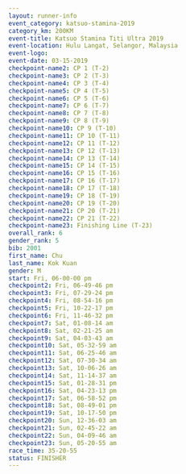 ```yaml
---
layout: runner-info 
event_category: katsuo-stamina-2019 
category_km: 200KM 
event-title: Katsuo Stamina Titi Ultra 2019 
event-location: Hulu Langat, Selangor, Malaysia 
event-logo: 
event-date: 03-15-2019 
checkpoint-name2: CP 1 (T-2) 
checkpoint-name3: CP 2 (T-3) 
checkpoint-name4: CP 3 (T-4) 
checkpoint-name5: CP 4 (T-5) 
checkpoint-name6: CP 5 (T-6) 
checkpoint-name7: CP 6 (T-7) 
checkpoint-name8: CP 7 (T-8) 
checkpoint-name9: CP 8 (T-9) 
checkpoint-name10: CP 9 (T-10) 
checkpoint-name11: CP 10 (T-11) 
checkpoint-name12: CP 11 (T-12) 
checkpoint-name13: CP 12 (T-13) 
checkpoint-name14: CP 13 (T-14) 
checkpoint-name15: CP 14 (T-15) 
checkpoint-name16: CP 15 (T-16) 
checkpoint-name17: CP 16 (T-17) 
checkpoint-name18: CP 17 (T-18) 
checkpoint-name19: CP 18 (T-19) 
checkpoint-name20: CP 19 (T-20) 
checkpoint-name21: CP 20 (T-21) 
checkpoint-name22: CP 21 (T-22) 
checkpoint-name23: Finishing Line (T-23) 
overall_rank: 6
gender_rank: 5
bib: 2001
first_name: Chu
last_name: Kok Kuan
gender: M
start: Fri, 06-00-00 pm
checkpoint2: Fri, 06-49-46 pm
checkpoint3: Fri, 07-29-24 pm
checkpoint4: Fri, 08-54-16 pm
checkpoint5: Fri, 10-22-17 pm
checkpoint6: Fri, 11-46-32 pm
checkpoint7: Sat, 01-08-14 am
checkpoint8: Sat, 02-21-25 am
checkpoint9: Sat, 04-03-43 am
checkpoint10: Sat, 05-32-59 am
checkpoint11: Sat, 06-25-46 am
checkpoint12: Sat, 07-30-34 am
checkpoint13: Sat, 10-06-26 am
checkpoint14: Sat, 11-14-37 am
checkpoint15: Sat, 01-28-31 pm
checkpoint16: Sat, 04-23-13 pm
checkpoint17: Sat, 06-58-52 pm
checkpoint18: Sat, 08-49-01 pm
checkpoint19: Sat, 10-17-50 pm
checkpoint20: Sun, 12-36-03 am
checkpoint21: Sun, 02-45-22 am
checkpoint22: Sun, 04-09-46 am
checkpoint23: Sun, 05-20-55 am
race_time: 35-20-55
status: FINISHER
---
```

